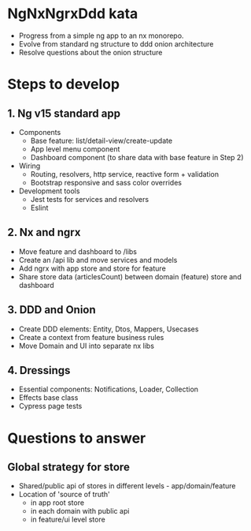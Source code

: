# NgNxNgrxDdd kata
- Progress from a simple ng app to an nx monorepo.  
- Evolve from standard ng structure to ddd onion architecture
- Resolve questions about the onion structure

# Steps to develop
## 1. Ng v15 standard app
- Components
    - Base feature: list/detail-view/create-update
    - App level menu component
    - Dashboard component (to share data with base feature in Step 2)
- Wiring
    - Routing, resolvers, http service, reactive form + validation
    - Bootstrap responsive and sass color overrides
- Development tools
    - Jest tests for services and resolvers
    - Eslint

## 2. Nx and ngrx
- Move feature and dashboard to /libs
- Create an /api lib and move services and models
- Add ngrx with app store and store for feature
- Share store data (articlesCount) between domain (feature) store and dashboard

## 3. DDD and Onion
- Create DDD elements: Entity, Dtos, Mappers, Usecases
- Create a context from feature business rules
- Move Domain and UI into separate nx libs

## 4. Dressings
- Essential components: Notifications, Loader, Collection
- Effects base class
- Cypress page tests

# Questions to answer
## Global strategy for store
- Shared/public api of stores in different levels - app/domain/feature
- Location of 'source of truth' 
    - in app root store
    - in each domain with public api
    - in feature/ui level store



